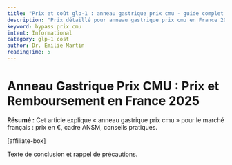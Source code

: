 ```yaml
---
title: "Prix et coût glp-1 : anneau gastrique prix cmu - guide complet france 2025"
description: "Prix détaillé pour anneau gastrique prix cmu en France 2025. Remboursement sécurité sociale, mutuelles et comparatif des tarifs. Informations vérifiées par des professionnels de santé."
keyword: bypass prix cmu
intent: Informational
category: glp-1 cost
author: Dr. Émilie Martin
readingTime: 5
---
```


# Anneau Gastrique Prix CMU : Prix et Remboursement en France 2025

**Résumé :** Cet article explique « anneau gastrique prix cmu » pour le marché français : prix en €, cadre ANSM, conseils pratiques.


[affiliate-box]

Texte de conclusion et rappel de précautions.

























































